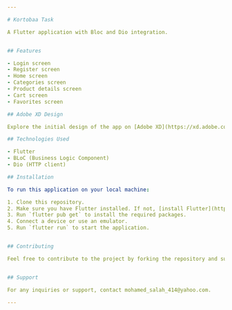 ```yaml
---

# Kortobaa Task

A Flutter application with Bloc and Dio integration.


## Features

- Login screen
- Register screen
- Home screen
- Categories screen
- Product details screen
- Cart screen
- Favorites screen

## Adobe XD Design

Explore the initial design of the app on [Adobe XD](https://xd.adobe.com/view/ec8c7574-fdb9-4bef-a9e0-365d8cce6a90-b9df/grid).

## Technologies Used

- Flutter
- BLoC (Business Logic Component)
- Dio (HTTP client)

## Installation

To run this application on your local machine:

1. Clone this repository.
2. Make sure you have Flutter installed. If not, [install Flutter](https://flutter.dev/docs/get-started/install).
3. Run `flutter pub get` to install the required packages.
4. Connect a device or use an emulator.
5. Run `flutter run` to start the application.


## Contributing

Feel free to contribute to the project by forking the repository and submitting a pull request.


## Support

For any inquiries or support, contact mohamed_salah_414@yahoo.com.

---
```

